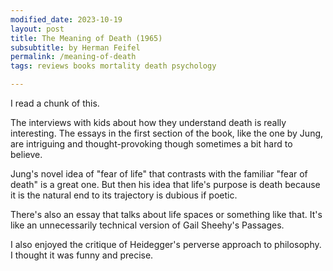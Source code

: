 ```yaml
---
modified_date: 2023-10-19
layout: post
title: The Meaning of Death (1965)
subsubtitle: by Herman Feifel
permalink: /meaning-of-death
tags: reviews books mortality death psychology

---
```


I read a chunk of this.
<!--more-->
The interviews with kids about how they understand death is really interesting.
The essays in the first section of the book, like the one by Jung, are intriguing and thought-provoking though sometimes a bit hard to believe.

Jung's novel idea of "fear of life" that contrasts with the familiar "fear of death" is a great one.
But then his idea that life's purpose is death because it is the natural end to its trajectory is dubious if poetic.

There's also an essay that talks about life spaces or something like that.
It's like an unnecessarily technical version of Gail Sheehy's Passages.

I also enjoyed the critique of Heidegger's perverse approach to philosophy.
I thought it was funny and precise.
